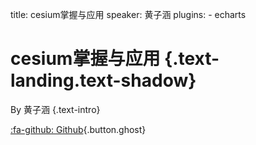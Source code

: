 title: cesium掌握与应用
speaker: 黄子涵
plugins:
    - echarts

<slide class="bg-black-blue aligncenter" image="https://source.unsplash.com/C1HhAQrbykQ/ .dark">

# cesium掌握与应用 {.text-landing.text-shadow}

By 黄子涵 {.text-intro}

[:fa-github: Github](https://github.com/ksky521/nodeppt){.button.ghost}